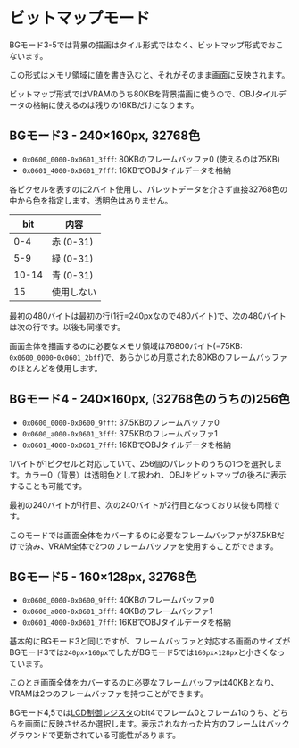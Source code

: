 # ビットマップモード

BGモード3-5では背景の描画はタイル形式ではなく、ビットマップ形式でおこないます。

この形式はメモリ領域に値を書き込むと、それがそのまま画面に反映されます。

ビットマップ形式ではVRAMのうち80KBを背景描画に使うので、OBJタイルデータの格納に使えるのは残りの16KBだけになります。

## BGモード3 - 240×160px, 32768色

- `0x0600_0000-0x0601_3fff`:  80KBのフレームバッファ0 (使えるのは75KB)
- `0x0601_4000-0x0601_7fff`:  16KBでOBJタイルデータを格納

各ピクセルを表すのに2バイト使用し、パレットデータを介さず直接32768色の中から色を指定します。透明色はありません。

 bit  |  内容
---- | ----
0-4   | 赤   (0-31)
5-9   | 緑 (0-31)
10-14 | 青  (0-31)
15    | 使用しない

最初の480バイトは最初の行(1行=240pxなので480バイト)で、次の480バイトは次の行です。以後も同様です。

画面全体を描画するのに必要なメモリ領域は76800バイト(=75KB: `0x0600_0000`-`0x0601_2bff`)で、あらかじめ用意された80KBのフレームバッファのほとんどを使用します。

## BGモード4 - 240×160px, (32768色のうちの)256色

- `0x0600_0000-0x0600_9fff`: 37.5KBのフレームバッファ0
- `0x0600_a000-0x0601_3fff`: 37.5KBのフレームバッファ1
- `0x0601_4000-0x0601_7fff`: 16KBでOBJタイルデータを格納

1バイトが1ピクセルと対応していて、256個のパレットのうちの1つを選択します。カラー0（背景）は透明色として扱われ、OBJをビットマップの後ろに表示することも可能です。

最初の240バイトが1行目、次の240バイトが2行目となっており以後も同様です。

このモードでは画面全体をカバーするのに必要なフレームバッファが37.5KBだけで済み、VRAM全体で2つのフレームバッファを使用することができます。

## BGモード5 - 160×128px, 32768色

- `0x0600_0000-0x0600_9fff`: 40KBのフレームバッファ0
- `0x0600_a000-0x0601_3fff`: 40KBのフレームバッファ1
- `0x0601_4000-0x0601_7fff`: 16KBでOBJタイルデータを格納

基本的にBGモード3と同じですが、フレームバッファと対応する画面のサイズがBGモード3では`240px×160px`でしたがBGモード5では`160px×128px`と小さくなっています。

このとき画面全体をカバーするのに必要なフレームバッファは40KBとなり、VRAMは2つのフレームバッファを持つことができます。

BGモード4,5では[LCD制御レジスタ](./lcd_control.md)のbit4でフレーム0とフレーム1のうち、どちらを画面に反映させるか選択します。表示されなかった片方のフレームはバックグラウンドで更新されている可能性があります。


